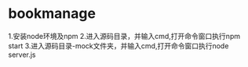 # bookmanage
1.安装node环境及npm
2.进入源码目录，并输入cmd,打开命令窗口执行npm start
3.进入源码目录-mock文件夹，并输入cmd,打开命令窗口执行node server.js